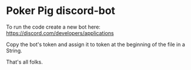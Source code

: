 # Poker Pig discord-bot

To run the code create a new bot here:
https://discord.com/developers/applications

Copy the bot's token and assign it to token at the beginning of the file in a String.

That's all folks.
